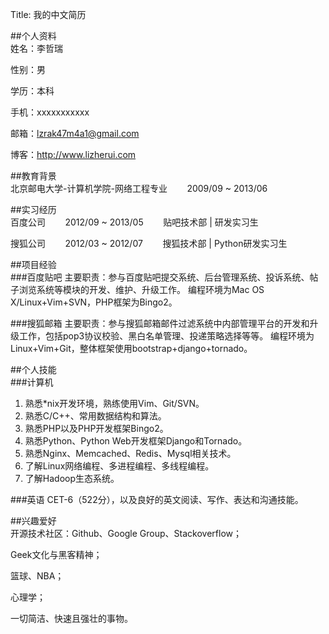 Title: 我的中文简历

##个人资料                                                                                     
姓名：李哲瑞

性别：男

学历：本科

手机：xxxxxxxxxxx                 

邮箱：<lzrak47m4a1@gmail.com>

博客：<http://www.lizherui.com>

##教育背景                                                                                     								                                                                                       
北京邮电大学-计算机学院-网络工程专业 &nbsp;&nbsp;&nbsp;&nbsp;&nbsp;&nbsp; 2009/09 ~ 2013/06

##实习经历             											      
百度公司 &nbsp;&nbsp;&nbsp;&nbsp;&nbsp;&nbsp; 2012/09 ~ 2013/05 &nbsp;&nbsp;&nbsp;&nbsp;&nbsp;&nbsp; 贴吧技术部 | 研发实习生 

搜狐公司 &nbsp;&nbsp;&nbsp;&nbsp;&nbsp;&nbsp; 2012/03 ~ 2012/07 &nbsp;&nbsp;&nbsp;&nbsp;&nbsp;&nbsp; 搜狐技术部 | Python研发实习生  
 
##项目经验                                                                         
###百度贴吧
主要职责：参与百度贴吧提交系统、后台管理系统、投诉系统、帖子浏览系统等模块的开发、维护、升级工作。
编程环境为Mac OS X/Linux+Vim+SVN，PHP框架为Bingo2。
 
###搜狐邮箱
主要职责：参与搜狐邮箱邮件过滤系统中内部管理平台的开发和升级工作，包括pop3协议校验、黑白名单管理、投递策略选择等等。
编程环境为Linux+Vim+Git，整体框架使用bootstrap+django+tornado。
 
##个人技能					                                                                                      
###计算机    
1. 熟悉*nix开发环境，熟练使用Vim、Git/SVN。
2. 熟悉C/C++、常用数据结构和算法。
3. 熟悉PHP以及PHP开发框架Bingo2。
4. 熟悉Python、Python Web开发框架Django和Tornado。 
5. 熟悉Nginx、Memcached、Redis、Mysql相关技术。
6. 了解Linux网络编程、多进程编程、多线程编程。
7. 了解Hadoop生态系统。

###英语
CET-6（522分），以及良好的英文阅读、写作、表达和沟通技能。
 
##兴趣爱好					                                                                                       
开源技术社区：Github、Google Group、Stackoverflow；

Geek文化与黑客精神；

篮球、NBA；

心理学；

一切简洁、快速且强壮的事物。
